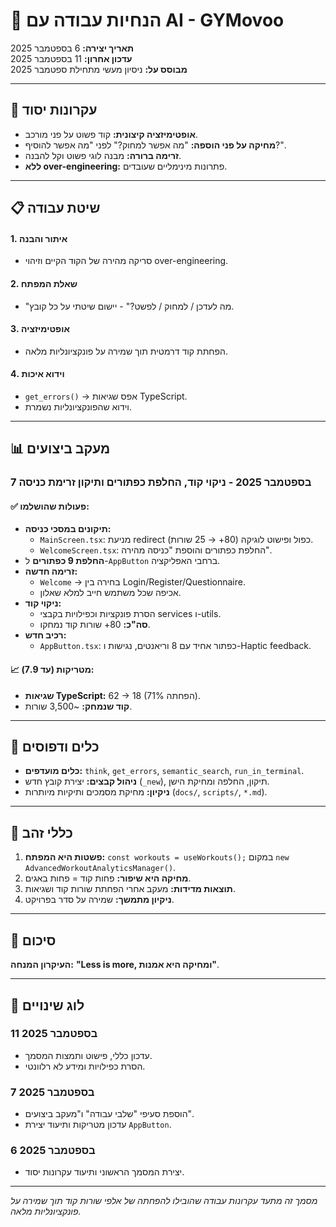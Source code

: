 # 🤖 הנחיות עבודה עם AI - GYMovoo

**תאריך יצירה:** 6 בספטמבר 2025  
**עדכון אחרון:** 11 בספטמבר 2025  
**מבוסס על:** ניסיון מעשי מתחילת ספטמבר 2025

---

## 🎯 עקרונות יסוד

- **אופטימיזציה קיצונית:** קוד פשוט על פני מורכב.
- **מחיקה על פני הוספה:** "מה אפשר למחוק?" לפני "מה אפשר להוסיף?".
- **זרימה ברורה:** מבנה לוגי פשוט וקל להבנה.
- **ללא over-engineering:** פתרונות מינימליים שעובדים.

---

## 📋 שיטת עבודה

#### 1. איתור והבנה

- סריקה מהירה של הקוד הקיים וזיהוי over-engineering.

#### 2. שאלת המפתח

- "מה לעדכן / למחוק / לפשט?" - יישום שיטתי על כל קובץ.

#### 3. אופטימיזציה

- הפחתת קוד דרמטית תוך שמירה על פונקציונליות מלאה.

#### 4. וידוא איכות

- `get_errors()` → אפס שגיאות TypeScript.
- וידוא שהפונקציונליות נשמרת.

---

## 📊 מעקב ביצועים

### 7 בספטמבר 2025 - ניקוי קוד, החלפת כפתורים ותיקון זרימת כניסה

#### ✅ פעולות שהושלמו:

- **תיקונים במסכי כניסה:**
  - `MainScreen.tsx`: מניעת redirect כפול ופישוט לוגיקה (80+ → 25 שורות).
  - `WelcomeScreen.tsx`: החלפת כפתורים והוספת "כניסה מהירה".
- **החלפת 9 כפתורים** ל-`AppButton` ברחבי האפליקציה.
- **זרימה חדשה:**
  - `Welcome` → בחירה בין Login/Register/Questionnaire.
  - אכיפה שכל משתמש חייב למלא שאלון.
- **ניקוי קוד:**
  - הסרת פונקציות וכפילויות בקבצי services ו-utils.
  - **סה"כ:** 80+ שורות קוד נמחקו.
- **רכיב חדש:**
  - `AppButton.tsx`: כפתור אחיד עם 8 וריאנטים, נגישות ו-Haptic feedback.

#### 📈 מטריקות (עד 7.9):

- **שגיאות TypeScript:** 62 → 18 (71% הפחתה).
- **קוד שנמחק:** ~3,500 שורות.

---

## 🧰 כלים ודפוסים

- **כלים מועדפים:** `think`, `get_errors`, `semantic_search`, `run_in_terminal`.
- **ניהול קבצים:** יצירת קובץ חדש (`_new`), תיקון, החלפה ומחיקת הישן.
- **ניקיון:** מחיקת מסמכים ותיקיות מיותרות (`docs/`, `scripts/`, `*.md`).

---

## 🚀 כללי זהב

1.  **פשטות היא המפתח:** `const workouts = useWorkouts();` במקום `new AdvancedWorkoutAnalyticsManager()`.
2.  **מחיקה היא שיפור:** פחות קוד = פחות באגים.
3.  **תוצאות מדידות:** מעקב אחרי הפחתת שורות קוד ושגיאות.
4.  **ניקיון מתמשך:** שמירה על סדר בפרויקט.

---

## 🎯 סיכום

**העיקרון המנחה:** **"Less is more, ומחיקה היא אמנות"**.

---

## 📅 לוג שינויים

### 11 בספטמבר 2025

- עדכון כללי, פישוט ותמצות המסמך.
- הסרת כפילויות ומידע לא רלוונטי.

### 7 בספטמבר 2025

- הוספת סעיפי "שלבי עבודה" ו"מעקב ביצועים".
- עדכון מטריקות ותיעוד יצירת `AppButton`.

### 6 בספטמבר 2025

- יצירת המסמך הראשוני ותיעוד עקרונות יסוד.

---

_מסמך זה מתעד עקרונות עבודה שהובילו להפחתה של אלפי שורות קוד תוך שמירה על פונקציונליות מלאה._
